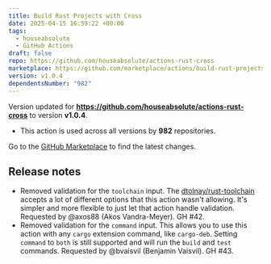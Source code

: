 ```yaml
---
title: Build Rust Projects with Cross
date: 2025-04-15 16:59:22 +00:00
tags:
  - houseabsolute
  - GitHub Actions
draft: false
repo: https://github.com/houseabsolute/actions-rust-cross
marketplace: https://github.com/marketplace/actions/build-rust-projects-with-cross
version: v1.0.4
dependentsNumber: "982"
---
```



Version updated for **https://github.com/houseabsolute/actions-rust-cross** to version **v1.0.4**.
- This action is used across all versions by **982** repositories.

Go to the [GitHub Marketplace](https://github.com/marketplace/actions/build-rust-projects-with-cross) to find the latest changes.

## Release notes

- Removed validation for the `toolchain` input. The [dtolnay/rust-toolchain](https://github.com/dtolnay/rust-toolchain) accepts a lot of different options that this action wasn't allowing. It's simpler and more flexible to just let that action handle validation. Requested by @axos88 (Akos Vandra-Meyer). GH #42.
- Removed validation for the `command` input. This allows you to use this action with any `cargo` extension command, like `cargo-deb`. Setting `command` to `both` is still supported and will run the `build` and `test` commands. Requested by @bvaisvil (Benjamin Vaisvil). GH #43.

